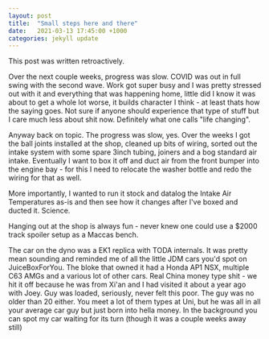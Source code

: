 ```yaml
---
layout: post
title:  "Small steps here and there"
date:   2021-03-13 17:45:00 +1000
categories: jekyll update
---
```


This post was written retroactively.

Over the next couple weeks, progress was slow. COVID was out in full swing with the second wave. Work got super busy and I was pretty stressed out with it and everything that was happening home, little did I know it was about to get a whole lot worse, it builds character I think - at least thats how the saying goes. Not sure if anyone should experience that type of stuff but I care much less about shit now. Definitely what one calls "life changing".

Anyway back on topic. The progress was slow, yes. Over the weeks I got the ball joints installed at the shop, cleaned up bits of wiring, sorted out the intake system with some spare 3inch tubing, joiners and a bog standard air intake. Eventually I want to box it off and duct air from the front bumper into the engine bay - for this I need to relocate the washer bottle and redo the wiring for that as well.

More importantly, I wanted to run it stock and datalog the Intake Air Temperatures as-is and then see how it changes after I've boxed and ducted it. Science.

Hanging out at the shop is always fun - never knew one could use a $2000 track spoiler setup as a Maccas bench.


The car on the dyno was a EK1 replica with TODA internals. It was pretty mean sounding and reminded me of all the little JDM cars you'd spot on JuiceBoxForYou. The bloke that owned it had a Honda AP1 NSX, multiple C63 AMGs and a various lot of other cars. Real China money type shit - we hit it off because he was from Xi'an and I had visited it about a year ago with Joey. Guy was loaded, seriously, never felt this poor. The guy was no older than 20 either. You meet a lot of them types at Uni, but he was all in all your average car guy but just born into hella money. In the background you can spot my car waiting for its turn (though it was a couple weeks away still)